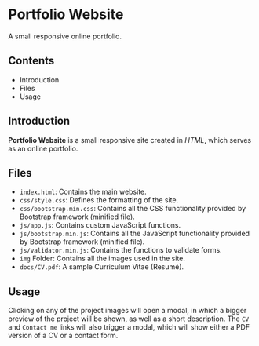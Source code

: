 # Portfolio Website

A small responsive online portfolio.

## Contents

- Introduction
- Files
- Usage

## Introduction

**Portfolio Website** is a small responsive site created in *HTML*, which serves as an online portfolio.

## Files

- `index.html`: Contains the main website.
- `css/style.css`: Defines the formatting of the site.
- `css/bootstrap.min.css`: Contains all the CSS functionality provided by Bootstrap framework (minified file).
- `js/app.js`: Contains custom JavaScript functions.
- `js/bootstrap.min.js`: Contains all the JavaScript functionality provided by Bootstrap framework (minified file).
- `js/validator.min.js`: Contains the functions to validate forms.
- `img` Folder: Contains all the images used in the site.
- `docs/CV.pdf`: A sample Curriculum Vitae (Resumé).

## Usage

Clicking on any of the project images will open a modal, in which a bigger preview of the project will be shown, as well as a short description. The `CV` and `Contact me` links will also trigger a modal, which will show either a PDF version of a CV or a contact form.